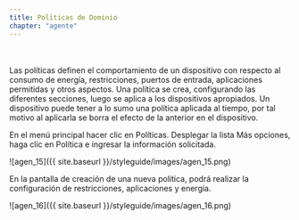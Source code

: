```yaml
---
title: Políticas de Dominio
chapter: "agente"
---
```

<br>
<br>
Las políticas definen el comportamiento de un dispositivo con respecto al consumo de energía, restricciones, puertos de entrada, aplicaciones permitidas y otros aspectos. Una política se crea, configurando las diferentes secciones, luego se aplica a los dispositivos apropiados. Un dispositivo puede tener a lo sumo una política aplicada al tiempo, por tal motivo al aplicarla se borra el efecto de la anterior en el dispositivo.

En el menú principal hacer clic en Políticas. Desplegar la lista Más opciones, haga clic en Política e ingresar la información solicitada.

![agen_15]({{ site.baseurl }}/styleguide/images/agen_15.png)

En la pantalla de creación de una nueva política, podrá realizar la configuración de restricciones, aplicaciones y energía.


![agen_16]({{ site.baseurl }}/styleguide/images/agen_16.png)
